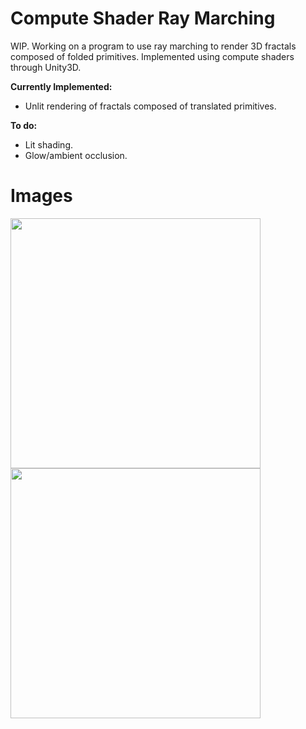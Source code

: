 # Compute Shader Ray Marching
WIP. Working on a program to use ray marching to render 3D fractals composed of folded primitives. Implemented using compute shaders through Unity3D.

**Currently Implemented:**
- Unlit rendering of fractals composed of translated primitives.

**To do:**
- Lit shading.
- Glow/ambient occlusion.

# Images

<img src="https://raw.github.com/akoreman/WIP-Compute-Shader-Ray-Marching/main/images/Spheres.PNG" width="400">  

<img src="https://raw.github.com/akoreman/WIP-Compute-Shader-Ray-Marching/main/images/Tetra.PNG" width="400">  

